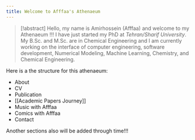 ```yaml
---
title: Welcome to Afffaa's Athenaeum
---
```


> [!abstract]
> Hello, my name is Amirhossein (Afffaa) and welcome to my Athenaeum !!!
> I have just started my PhD at _Tehran/Sharif University_. My B.Sc. and M.Sc. are in Chemical Engineering and I am currently working on the interface of computer engineering, software development, Numerical Modeling, Machine Learning, Chemistry, and Chemical Engineering.



Here is a the structure for this athenaeum:
- About
- CV
- Publication
- [[Academic Papers Journey]]
- Music with Afffaa
- Comics with Afffaa
- Contact

Another sections also will be added through time!!!
